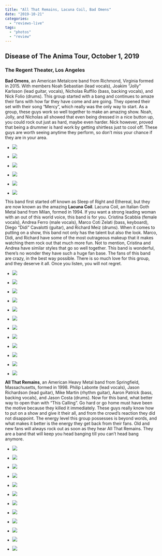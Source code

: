 ```yaml
---
title: "All That Remains, Lacuna Coil, Bad Omens"
date: "2019-10-21"
categories: 
  - "reviews-live"
tags: 
  - "photos"
  - "review"
---
```


## Disease of The Anima Tour, October 1, 2019 

### The Regent Theater, Los Angeles

**Bad Omens**, an American Metalcore band from Richmond, Virginia formed in 2015. With members Noah Sebastian (lead vocals), Joakim “Jolly” Karlsson (lead guitar, vocals), Nicholas Ruffilo (bass, backing vocals), and Nick Folio (drums). This group started with a bang and continues to amaze their fans with how far they have come and are going. They opened their set with their song “Mercy”, which really was the only way to start. As a group, these guys work so well together to make an amazing show. Noah, Jolly, and Nicholas all showed that even being dressed in a nice button up, you could rock out just as hard, maybe even harder. Nick however, proved that being a drummer is hard work by getting shirtless just to cool off. These guys are worth seeing anytime they perform, so don’t miss your chance if they are in your area.

- ![](https://www.hellbound.ca/wp-content/uploads/2019/10/Bad-Omens-2.jpg)
    
- ![](https://www.hellbound.ca/wp-content/uploads/2019/10/Bad-Omens-20.jpg)
    
- ![](https://www.hellbound.ca/wp-content/uploads/2019/10/Bad-Omens-24.jpg)
    
- ![](https://www.hellbound.ca/wp-content/uploads/2019/10/Bad-Omens-28.jpg)
    
- ![](https://www.hellbound.ca/wp-content/uploads/2019/10/Bad-Omens-35.jpg)
    
- ![](https://www.hellbound.ca/wp-content/uploads/2019/10/Bad-Omens-43.jpg)
    

This band first started off known as Sleep of Right and Ethereal, but they are now known as the amazing **Lacuna Coil**. Lacuna Coil, an Italian Goth Metal band from Milan, formed in 1994. If you want a strong leading woman with an out of this world voice, this band is for you. Cristina Scabbia (female vocals), Andrea Ferro (male vocals), Marco Coti Zelati (bass, keyboard), Diego “Didi” Cavalotti (guitar), and Richard Meiz (drums). When it comes to putting on a show, this band not only has the talent but also the look. Marco, Didi, and Richard have some of the most outrageous makeup that it makes watching them rock out that much more fun. Not to mention, Cristina and Andrea have similar styles that go so well together. This band is wonderful, there’s no wonder they have such a huge fan base. The fans of this band are crazy, in the best way possible. There is so much love for this group, and they deserve it all. Once you listen, you will not regret.

- ![](https://www.hellbound.ca/wp-content/uploads/2019/10/3-B46A5710.jpg)
    
- ![](https://www.hellbound.ca/wp-content/uploads/2019/10/24-B46A5776.jpg)
    
- ![](https://www.hellbound.ca/wp-content/uploads/2019/10/31-B46A5792.jpg)
    
- ![](https://www.hellbound.ca/wp-content/uploads/2019/10/34-B46A5805.jpg)
    
- ![](https://www.hellbound.ca/wp-content/uploads/2019/10/42-B46A5833.jpg)
    
- ![](https://www.hellbound.ca/wp-content/uploads/2019/10/45-B46A5847.jpg)
    
- ![](https://www.hellbound.ca/wp-content/uploads/2019/10/54-B46A5870.jpg)
    
- ![](https://www.hellbound.ca/wp-content/uploads/2019/10/57-B46A5877.jpg)
    
- ![](https://www.hellbound.ca/wp-content/uploads/2019/10/63-B46A5890.jpg)
    
- ![](https://www.hellbound.ca/wp-content/uploads/2019/10/67-B46A5921.jpg)
    
- ![](https://www.hellbound.ca/wp-content/uploads/2019/10/71-B46A5955.jpg)
    
- ![](https://www.hellbound.ca/wp-content/uploads/2019/10/76-B46A5982.jpg)
    

**All That Remains**, an American Heavy Metal band from Springfield, Massachusetts, formed in 1998. Philip Labonte (lead vocals), Jason Richardson (lead guitar), Mike Martin (rhythm guitar), Aaron Patrick (bass, backing vocals), and Jason Costa (drums). Now for this band, what better way to open than with “This Calling”. Go hard or go home must have been the motive because they killed it immediately. These guys really know how to put on a show and give it their all, and from the crowd’s reaction they did not disappoint. The energy level this group possesses is beyond words, and what makes it better is the energy they get back from their fans. Old and new fans will always rock out as soon as they hear All That Remains. They are a band that will keep you head banging till you can’t head bang anymore.

- ![](https://www.hellbound.ca/wp-content/uploads/2019/10/23-B46A6108.jpg)
    
- ![](https://www.hellbound.ca/wp-content/uploads/2019/10/39-B46A6168.jpg)
    
- ![](https://www.hellbound.ca/wp-content/uploads/2019/10/22-B46A6093.jpg)
    
- ![](https://www.hellbound.ca/wp-content/uploads/2019/10/20-B46A6060.jpg)
    
- ![](https://www.hellbound.ca/wp-content/uploads/2019/10/15-B46A6039.jpg)
    
- ![](https://www.hellbound.ca/wp-content/uploads/2019/10/16-B46A6047.jpg)
    
- ![](https://www.hellbound.ca/wp-content/uploads/2019/10/25-B46A6124.jpg)
    
- ![](https://www.hellbound.ca/wp-content/uploads/2019/10/32-B46A6150.jpg)
    
- ![](https://www.hellbound.ca/wp-content/uploads/2019/10/30-B46A6136.jpg)
    
- ![](https://www.hellbound.ca/wp-content/uploads/2019/10/35-B46A6154.jpg)
    
- ![](https://www.hellbound.ca/wp-content/uploads/2019/10/31-B46A6142.jpg)
    
- ![](https://www.hellbound.ca/wp-content/uploads/2019/10/6-B46A6024.jpg)
